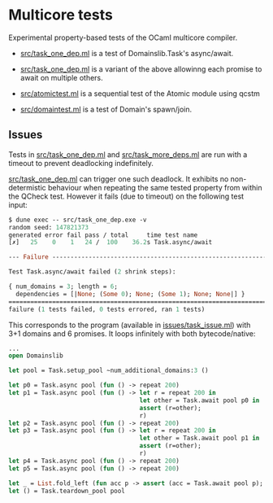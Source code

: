 Multicore tests
===============

Experimental property-based tests of the OCaml multicore compiler.

 - [src/task_one_dep.ml](src/task_one_dep.ml) is a test of Domainslib.Task's async/await.

 - [src/task_one_dep.ml](src/task_one_dep.ml) is a variant of the
   above allowinng each promise to await on multiple others.

 - [src/atomictest.ml](src/atomictest.ml) is a sequential test of the Atomic module using qcstm

 - [src/domaintest.ml](src/domaintest.ml) is a test of Domain's spawn/join.



Issues
------

Tests in
[src/task_one_dep.ml](src/task_one_dep.ml) and
[src/task_more_deps.ml](src/task_more_deps.ml) are run with a timeout
to prevent deadlocking indefinitely.

[src/task_one_dep.ml](src/task_one_dep.ml) can trigger one such deadlock.
It exhibits no non-determistic behaviour when repeating the same
tested property from within the QCheck test.
However it fails (due to timeout) on the following test input:

```ocaml
$ dune exec -- src/task_one_dep.exe -v
random seed: 147821373
generated error fail pass / total     time test name
[✗]   25    0    1   24 /  100    36.2s Task.async/await

--- Failure --------------------------------------------------------------------

Test Task.async/await failed (2 shrink steps):

{ num_domains = 3; length = 6;
  dependencies = [|None; (Some 0); None; (Some 1); None; None|] }
================================================================================
failure (1 tests failed, 0 tests errored, ran 1 tests)
```

This corresponds to the program (available in
[issues/task_issue.ml](issues/task_issue.ml))
with 3+1 domains and 6 promises.
It loops infinitely with both bytecode/native:

```ocaml
...
open Domainslib

let pool = Task.setup_pool ~num_additional_domains:3 ()

let p0 = Task.async pool (fun () -> repeat 200)
let p1 = Task.async pool (fun () -> let r = repeat 200 in
                                    let other = Task.await pool p0 in
                                    assert (r=other);
                                    r)
let p2 = Task.async pool (fun () -> repeat 200)
let p3 = Task.async pool (fun () -> let r = repeat 200 in
                                    let other = Task.await pool p1 in
                                    assert (r=other);
                                    r)
let p4 = Task.async pool (fun () -> repeat 200)
let p5 = Task.async pool (fun () -> repeat 200)

let _ = List.fold_left (fun acc p -> assert (acc = Task.await pool p); acc) 1400 [p0;p1;p2;p3;p4;p5]
let () = Task.teardown_pool pool
```

